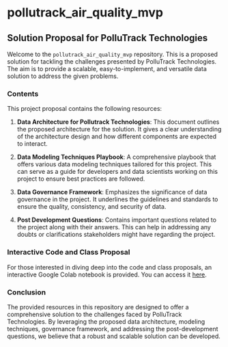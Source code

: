 # pollutrack_air_quality_mvp

## Solution Proposal for PolluTrack Technologies

Welcome to the `pollutrack_air_quality_mvp` repository. This is a proposed solution for tackling the challenges presented by PolluTrack Technologies. The aim is to provide a scalable, easy-to-implement, and versatile data solution to address the given problems.

### Contents

This project proposal contains the following resources:

1. **Data Architecture for Pollutrack Technologies**: This document outlines the proposed architecture for the solution. It gives a clear understanding of the architecture design and how different components are expected to interact.

2. **Data Modeling Techniques Playbook**: A comprehensive playbook that offers various data modeling techniques tailored for this project. This can serve as a guide for developers and data scientists working on this project to ensure best practices are followed.

3. **Data Governance Framework**: Emphasizes the significance of data governance in the project. It underlines the guidelines and standards to ensure the quality, consistency, and security of data.

4. **Post Development Questions**: Contains important questions related to the project along with their answers. This can help in addressing any doubts or clarifications stakeholders might have regarding the project.

### Interactive Code and Class Proposal

For those interested in diving deep into the code and class proposals, an interactive Google Colab notebook is provided. You can access it [here](https://colab.research.google.com/drive/1wEFC7QYshVCc3KpAEsxOW_B_thYWgaX9#scrollTo=0PZf4ftuB0ju).

### Conclusion

The provided resources in this repository are designed to offer a comprehensive solution to the challenges faced by PolluTrack Technologies. By leveraging the proposed data architecture, modeling techniques, governance framework, and addressing the post-development questions, we believe that a robust and scalable solution can be developed.
